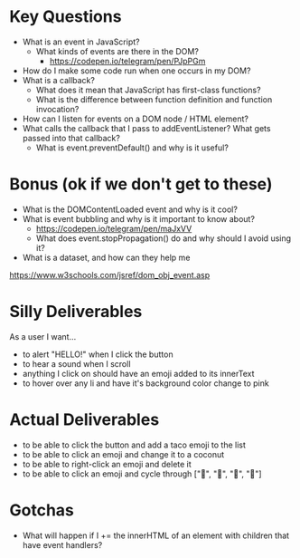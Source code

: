 # Key Questions
* What is an event in JavaScript?
  * What kinds of events are there in the DOM? 
     * https://codepen.io/telegram/pen/PJpPGm
* How do I make some code run when one occurs in my DOM?
* What is a callback? 
  * What does it mean that JavaScript has first-class functions?
  * What is the difference between function definition and function invocation?
* How can I listen for events on a DOM node / HTML element?
* What calls the callback that I pass to addEventListener? What gets passed into that callback?
    * What is event.preventDefault() and why is it useful?

# Bonus (ok if we don't get to these)    
* What is the DOMContentLoaded event and why is it cool?
* What is event bubbling and why is it important to know about? 
  * https://codepen.io/telegram/pen/maJxVV
  * What does event.stopPropagation() do and why should I avoid using it?
* What is a dataset, and how can they help me  

https://www.w3schools.com/jsref/dom_obj_event.asp

# Silly Deliverables
As a user I want... 

* to alert "HELLO!" when I click the button
* to hear a sound when I scroll
* anything I click on should have an emoji added to its innerText
* to hover over any li and have it's background color change to pink

# Actual Deliverables
* to be able to click the button and add a taco emoji to the list
* to be able to click an emoji and change it to a coconut
* to be able to right-click an emoji and delete it
* to be able to click an emoji and cycle through ["🍩", "🌮", "🥥", "🍣"]

# Gotchas
* What will happen if I += the innerHTML of an element with children that have event handlers?


